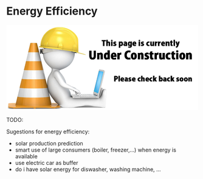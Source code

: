 # Energy Efficiency

![UNDER CONSTRUCTION](./images/underconstruction.jpg)

TODO:

Sugestions for energy efficiency:
* solar production prediction
* smart use of large consumers (boiler, freezer,...) when energy is available
* use electric car as buffer
* do i have solar energy for diswasher, washing machine, ...